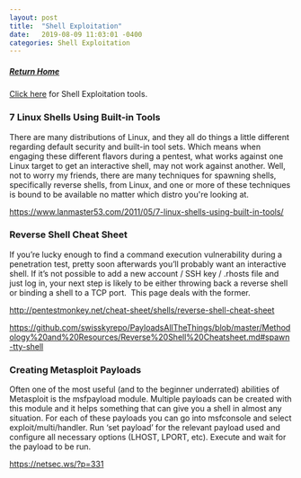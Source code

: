 ```yaml
---
layout: post
title:  "Shell Exploitation"
date:   2019-08-09 11:03:01 -0400
categories: Shell Exploitation
---
```

##### [Return Home](https://thegetch.github.io/penetration/testing/resources/2019/08/09/Home/)

[Click here](https://thegetch.github.io/PenetrationTestingResources/ShellExploitationTools) for Shell Exploitation tools. 

### 7 Linux Shells Using Built-in Tools

There are many distributions of Linux, and they all do things a little different regarding default security and built-in tool sets. Which means when engaging these different flavors during a pentest, what works against one Linux target to get an interactive shell, may not work against another. Well, not to worry my friends, there are many techniques for spawning shells, specifically reverse shells, from Linux, and one or more of these techniques is bound to be available no matter which distro you're looking at.

<https://www.lanmaster53.com/2011/05/7-linux-shells-using-built-in-tools/>

### Reverse Shell Cheat Sheet

If you’re lucky enough to find a command execution vulnerability during a penetration test, pretty soon afterwards you’ll probably want an interactive shell.
If it’s not possible to add a new account / SSH key / .rhosts file and just log in, your next step is likely to be either throwing back a reverse shell or binding a shell to a TCP port.  This page deals with the former.

<http://pentestmonkey.net/cheat-sheet/shells/reverse-shell-cheat-sheet>

<https://github.com/swisskyrepo/PayloadsAllTheThings/blob/master/Methodology%20and%20Resources/Reverse%20Shell%20Cheatsheet.md#spawn-tty-shell>

### Creating Metasploit Payloads

Often one of the most useful (and to the beginner underrated) abilities of Metasploit is the msfpayload module. Multiple payloads can be created with this module and it helps something that can give you a shell in almost any situation. For each of these payloads you can go into msfconsole and select exploit/multi/handler. Run ‘set payload’ for the relevant payload used and configure all necessary options (LHOST, LPORT, etc). Execute and wait for the payload to be run.

<https://netsec.ws/?p=331>
